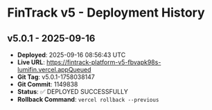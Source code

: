 # FinTrack v5 - Deployment History

## v5.0.1 - 2025-09-16
- **Deployed**: 2025-09-16 08:56:43 UTC
- **Live URL**: https://fintrack-platform-v5-fbvapk98s-lumifin.vercel.appQueued
- **Git Tag**: v5.0.1-1758038147
- **Git Commit**: 1149838
- **Status**: ✅ DEPLOYED SUCCESSFULLY
- **Rollback Command**: `vercel rollback --previous`

